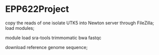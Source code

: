 # EPP622Project
copy the reads of one isolate UTK5 into Newton server through FileZilla;
load modules;

module load sra-tools trimmomatic bwa fastqc

download reference genome sequence;
